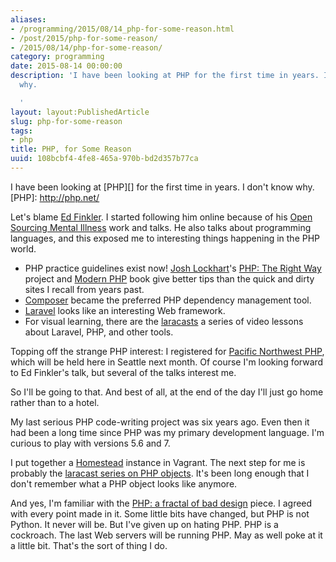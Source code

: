```yaml
---
aliases:
- /programming/2015/08/14_php-for-some-reason.html
- /post/2015/php-for-some-reason/
- /2015/08/14/php-for-some-reason/
category: programming
date: 2015-08-14 00:00:00
description: 'I have been looking at PHP for the first time in years. I don''t know
  why.

  '
layout: layout:PublishedArticle
slug: php-for-some-reason
tags:
- php
title: PHP, for Some Reason
uuid: 108bcbf4-4fe8-465a-970b-bd2d357b77ca
---
```


I have been looking at [PHP][] for the first time in years. I don't know why.
[PHP]: http://php.net/
<!--more-->

[Ed Finkler]: http://funkatron.com/
[Open Sourcing Mental Illness]: http://funkatron.com/osmi/

Let's blame [Ed Finkler][]. I started following him online because of his
[Open Sourcing Mental Illness][] work and talks. He also talks about
programming languages, and this exposed me to interesting things happening in
the PHP world.

[PHP: The Right Way]: http://www.phptherightway.com/
[Modern PHP]: http://shop.oreilly.com/product/0636920033868.do
[Josh Lockhart]: http://joshlockhart.com/
[Composer]: https://getcomposer.org/
[Laravel]: http://laravel.com/
[laracasts]: https://laracasts.com/

* PHP practice guidelines exist now! [Josh Lockhart][]'s [PHP: The Right Way][]
  project and [Modern PHP][] book give better tips than the quick and
  dirty sites I recall from years past.
* [Composer][] became the preferred PHP dependency management tool.
* [Laravel][] looks like an interesting Web framework.
* For visual learning, there are the [laracasts][] a series of video lessons about
  Laravel, PHP, and other tools.

[Pacific Northwest PHP]: http://www.pnwphp.com/

Topping off the strange PHP interest: I registered for [Pacific Northwest PHP][], which
will be held here in Seattle next month. Of course I'm looking forward to Ed Finkler's talk,
but several of the talks interest me.

So I'll be going to that. And best of all, at the end of the day I'll just go home rather than to a hotel.

My last serious PHP code-writing project was six years ago. Even then it had
been a long time since PHP was my primary development language. I'm curious
to play with versions 5.6 and 7.

[Homestead]: http://laravel.com/docs/5.1/homestead
[laracast series on PHP objects]: https://laracasts.com/series/object-oriented-bootcamp-in-php
I put together a [Homestead][] instance in Vagrant. The next step for me is probably the
[laracast series on PHP objects][]. It's been long enough that I don't remember what a PHP
object looks like anymore.
 
[PHP: a fractal of bad design]: http://eev.ee/blog/2012/04/09/php-a-fractal-of-bad-design/

And yes, I'm familiar with the [PHP: a fractal of bad design][] piece. I agreed with every point
made in it. Some little bits have changed, but PHP is not Python. It never will be. But I've given
up on hating PHP. PHP is a cockroach. The last Web servers will be running PHP. May as well poke
at it a little bit. That's the sort of thing I do.